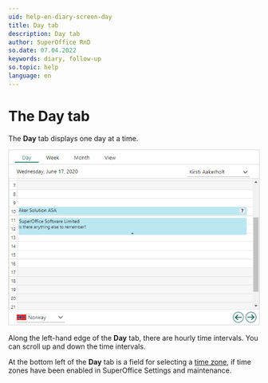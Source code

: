 ```yaml
---
uid: help-en-diary-screen-day
title: Day tab
description: Day tab
author: SuperOffice RnD
so.date: 07.04.2022
keywords: diary, follow-up
so.topic: help
language: en
---
```


# The Day tab

The **Day** tab displays one day at a time.

![Diary screen, the Day tab -screenshot][img1]

Along the left-hand edge of the **Day** tab, there are hourly time intervals. You can scroll up and down the time intervals.

At the bottom left of the **Day** tab is a field for selecting a [time zone][1], if time zones have been enabled in SuperOffice Settings and maintenance.

<!-- Referenced links -->
[1]: ../../../globalization-and-localization/learn/time-zones.md

<!-- Referenced images -->
[img1]: media/day-plan.bmp
